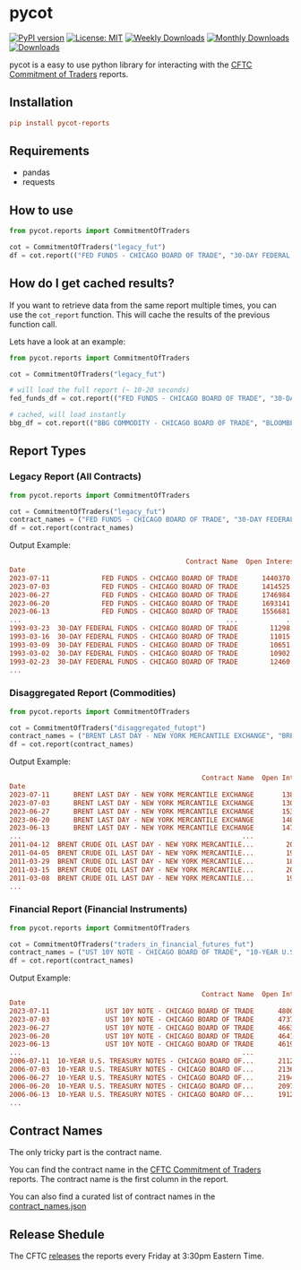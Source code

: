 # pycot

[![PyPI version](https://d25lcipzij17d.cloudfront.net/badge.svg?id=py&r=r&ts=1683906897&type=6e&v=0.1.0&x2=0)](https://badge.fury.io/py/pycot-reports)
[![License: MIT](https://img.shields.io/badge/License-MIT-red.svg)](https://github.com/philsv/pycot/blob/main/LICENSE)
[![Weekly Downloads](https://static.pepy.tech/personalized-badge/pycot-reports?period=week&units=international_system&left_color=grey&right_color=blue&left_text=downloads/week)](https://pepy.tech/project/pycot-reports)
[![Monthly Downloads](https://static.pepy.tech/personalized-badge/pycot-reports?period=month&units=international_system&left_color=grey&right_color=blue&left_text=downloads/month)](https://pepy.tech/project/pycot-reports)
[![Downloads](https://static.pepy.tech/personalized-badge/pycot-reports?period=total&units=international_system&left_color=grey&right_color=blue&left_text=downloads)](https://pepy.tech/project/pycot-reports)

pycot is a easy to use python library for interacting with the [CFTC Commitment of Traders](https://www.cftc.gov/MarketReports/CommitmentsofTraders/index.htm) reports.

## Installation

```ini
pip install pycot-reports
```

## Requirements

* pandas
* requests

## How to use

```python
from pycot.reports import CommitmentOfTraders

cot = CommitmentOfTraders("legacy_fut")
df = cot.report(("FED FUNDS - CHICAGO BOARD OF TRADE", "30-DAY FEDERAL FUNDS - CHICAGO BOARD OF TRADE"))
```

## How do I get cached results?

If you want to retrieve data from the same report multiple times, you can use the `cot_report` function. This will cache the results of the previous function call.

Lets have a look at an example:

```python
from pycot.reports import CommitmentOfTraders

cot = CommitmentOfTraders("legacy_fut")

# will load the full report (~ 10-20 seconds)
fed_funds_df = cot.report(("FED FUNDS - CHICAGO BOARD OF TRADE", "30-DAY FEDERAL FUNDS - CHICAGO BOARD OF TRADE"))

# cached, will load instantly
bbg_df = cot.report(("BBG COMMODITY - CHICAGO BOARD OF TRADE", "BLOOMBERG COMMODITY INDEX - CHICAGO BOARD OF TRADE"))
```

## Report Types

### Legacy Report (All Contracts)

```python
from pycot.reports import CommitmentOfTraders

cot = CommitmentOfTraders("legacy_fut")
contract_names = ("FED FUNDS - CHICAGO BOARD OF TRADE", "30-DAY FEDERAL FUNDS - CHICAGO BOARD OF TRADE")
df = cot.report(contract_names)
```

Output Example:

```ini
                                            Contract Name  Open Interest  ...  Net Change, Large Spec  Net % of OI, Large Spec
Date                                                                      ...                                                                                                                                    
2023-07-11             FED FUNDS - CHICAGO BOARD OF TRADE      1440370.0  ...                -58101.0                    -11.5
2023-07-03             FED FUNDS - CHICAGO BOARD OF TRADE      1414525.0  ...                -17553.0                     -7.5
2023-06-27             FED FUNDS - CHICAGO BOARD OF TRADE      1746984.0  ...                 12437.0                     -5.1
2023-06-20             FED FUNDS - CHICAGO BOARD OF TRADE      1693141.0  ...                 84512.0                     -6.0
2023-06-13             FED FUNDS - CHICAGO BOARD OF TRADE      1556681.0  ...                 60704.0                    -12.0
...                                                   ...            ...  ...                     ...                      ...
1993-03-23  30-DAY FEDERAL FUNDS - CHICAGO BOARD OF TRADE        11298.0  ...                   106.0                      9.1
1993-03-16  30-DAY FEDERAL FUNDS - CHICAGO BOARD OF TRADE        11015.0  ...                    -8.0                      8.3
1993-03-09  30-DAY FEDERAL FUNDS - CHICAGO BOARD OF TRADE        10651.0  ...                   -51.0                      8.8
1993-03-02  30-DAY FEDERAL FUNDS - CHICAGO BOARD OF TRADE        10902.0  ...                  -190.0                      9.0
1993-02-23  30-DAY FEDERAL FUNDS - CHICAGO BOARD OF TRADE        12460.0  ...                   -83.0                      9.4
...
```

### Disaggregated Report (Commodities)

```python
from pycot.reports import CommitmentOfTraders

cot = CommitmentOfTraders("disaggregated_futopt")
contract_names = ("BRENT LAST DAY - NEW YORK MERCANTILE EXCHANGE", "BRENT CRUDE OIL LAST DAY - NEW YORK MERCANTILE EXCHANGE")
df = cot.report(contract_names)
```

Output Example:

```ini
                                                Contract Name  Open Interest   ...  Net Change Managed Money  Net % of OI Managed Money
Date                                                                           ...                                                                                                                              
2023-07-11      BRENT LAST DAY - NEW YORK MERCANTILE EXCHANGE       138358.0   ...                  -2134.0                        -2.9
2023-07-03      BRENT LAST DAY - NEW YORK MERCANTILE EXCHANGE       130715.0   ...                   9436.0                        -1.4
2023-06-27      BRENT LAST DAY - NEW YORK MERCANTILE EXCHANGE       153190.0   ...                  -6135.0                        -7.4
2023-06-20      BRENT LAST DAY - NEW YORK MERCANTILE EXCHANGE       148800.0   ...                   2367.0                        -3.5
2023-06-13      BRENT LAST DAY - NEW YORK MERCANTILE EXCHANGE       147598.0   ...                  -3872.0                        -5.1
...                                                       ...            ...                            ...                         ...
2011-04-12  BRENT CRUDE OIL LAST DAY - NEW YORK MERCANTILE...        20546.0   ...                   -484.0                        17.1
2011-04-05  BRENT CRUDE OIL LAST DAY - NEW YORK MERCANTILE...        19533.0   ...                    655.0                        20.4
2011-03-29  BRENT CRUDE OIL LAST DAY - NEW YORK MERCANTILE...        18178.0   ...                   -276.0                        18.4
2011-03-15  BRENT CRUDE OIL LAST DAY - NEW YORK MERCANTILE...        20233.0   ...                    231.0                        17.9
2011-03-08  BRENT CRUDE OIL LAST DAY - NEW YORK MERCANTILE...        19639.0   ...                      NaN                        17.3
...
```

### Financial Report (Financial Instruments)

```python
from pycot.reports import CommitmentOfTraders

cot = CommitmentOfTraders("traders_in_financial_futures_fut")
contract_names = ("UST 10Y NOTE - CHICAGO BOARD OF TRADE", "10-YEAR U.S. TREASURY NOTES - CHICAGO BOARD OF TRADE", "10 YEAR U.S. TREASURY NOTES - CHICAGO BOARD OF TRADE")
df = cot.report(contract_names)
```

Output Example:

```ini
                                                Contract Name  Open Interest   ...  Net Change Lev Money  Net % of OI Lev Money
Date                                                                           ...                                                                                          
2023-07-11              UST 10Y NOTE - CHICAGO BOARD OF TRADE      4800091.0   ...              155532.0                  -26.8
2023-07-03              UST 10Y NOTE - CHICAGO BOARD OF TRADE      4737762.0   ...                7710.0                  -30.4
2023-06-27              UST 10Y NOTE - CHICAGO BOARD OF TRADE      4663919.0   ...              -51457.0                  -31.1
2023-06-20              UST 10Y NOTE - CHICAGO BOARD OF TRADE      4641767.0   ...              -53136.0                  -30.2
2023-06-13              UST 10Y NOTE - CHICAGO BOARD OF TRADE      4619668.0   ...               69602.0                  -29.1
...                                                       ...            ...   ...                   ...                    ...
2006-07-11  10-YEAR U.S. TREASURY NOTES - CHICAGO BOARD OF...      2112145.0   ...               28199.0                    1.8
2006-07-03  10-YEAR U.S. TREASURY NOTES - CHICAGO BOARD OF...      2136459.0   ...              -18122.0                    0.5
2006-06-27  10-YEAR U.S. TREASURY NOTES - CHICAGO BOARD OF...      2194364.0   ...               13929.0                    1.3
2006-06-20  10-YEAR U.S. TREASURY NOTES - CHICAGO BOARD OF...      2097072.0   ...              -27203.0                    0.6
2006-06-13  10-YEAR U.S. TREASURY NOTES - CHICAGO BOARD OF...      1912279.0   ...                   NaN                    2.2
...
```

## Contract Names

The only tricky part is the contract name.

You can find the contract name in the [CFTC Commitment of Traders](https://www.cftc.gov/MarketReports/CommitmentsofTraders/index.htm) reports. The contract name is the first column in the report.

You can also find a curated list of contract names in the [contract_names.json](https://github.com/philsv/pycot/tree/main/pycot/data/contract_names.json)

## Release Shedule

The CFTC [releases](https://www.cftc.gov/MarketReports/CommitmentsofTraders/ReleaseSchedule/index.htm) the reports every Friday at 3:30pm Eastern Time.
